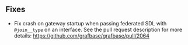 ## Fixes

- Fix crash on gateway startup when passing federated SDL with `@join__type` on an interface. See the pull request description for more details: https://github.com/grafbase/grafbase/pull/2064
